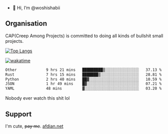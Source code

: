 - 👋 Hi, I’m @woshishabii

## Organisation

CAP(Creep Among Projects) is committed to doing all kinds of bullshit small projects.

[![Top Langs](https://github-readme-stats.vercel.app/api/top-langs/?username=woshishabii&layout=compact)](https://github.com/anuraghazra/github-readme-stats)

[![wakatime](https://wakatime.com/badge/user/34d02784-acc1-4a16-82d7-33fdb53c4ed6.svg)](https://wakatime.com/@34d02784-acc1-4a16-82d7-33fdb53c4ed6)


<!--START_SECTION:waka-->

```txt
Other             9 hrs 21 mins   █████████▒░░░░░░░░░░░░░░░   37.13 %
Rust              7 hrs 15 mins   ███████▒░░░░░░░░░░░░░░░░░   28.81 %
Python            2 hrs 40 mins   ██▓░░░░░░░░░░░░░░░░░░░░░░   10.59 %
JSON              1 hr 49 mins    █▓░░░░░░░░░░░░░░░░░░░░░░░   07.21 %
YAML              48 mins         ▓░░░░░░░░░░░░░░░░░░░░░░░░   03.20 %
```

<!--END_SECTION:waka-->

Nobody ever watch this shit lol

## Support
I'm cute, ~~pay me~~.
[afdian.net](https://afdian.com/a/woshishabi)

<!---
woshishabii/woshishabii is a ✨ special ✨ repository because its `README.md` (this file) appears on your GitHub profile.
You can click the Preview link to take a look at your changes.
--->
